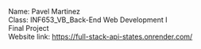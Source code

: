Name: Pavel Martinez <br>
Class: INF653_VB_Back-End Web Development I <br>
Final Project <br>
Website link: https://full-stack-api-states.onrender.com/





